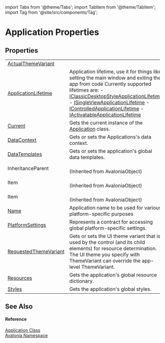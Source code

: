 import Tabs from '@theme/Tabs'; 
import TabItem from '@theme/TabItem'; 
import Tag from '@site/src/components/Tag'; 

# Application Properties




## Properties
<table>
<tr>
<td><a href="P_Avalonia_Application_ActualThemeVariant">ActualThemeVariant</a></td>
<td> </td>
</tr>
<tr>
<td><a href="P_Avalonia_Application_ApplicationLifetime">ApplicationLifetime</a></td>
<td>Application lifetime, use it for things like setting the main window and exiting the app from code Currently supported lifetimes are: - <a href="T_Avalonia_Controls_ApplicationLifetimes_IClassicDesktopStyleApplicationLifetime">IClassicDesktopStyleApplicationLifetime</a> - <a href="T_Avalonia_Controls_ApplicationLifetimes_ISingleViewApplicationLifetime">ISingleViewApplicationLifetime</a> - <a href="T_Avalonia_Controls_ApplicationLifetimes_IControlledApplicationLifetime">IControlledApplicationLifetime</a> - <a href="T_Avalonia_Controls_ApplicationLifetimes_IActivatableApplicationLifetime">IActivatableApplicationLifetime</a></td>
</tr>
<tr>
<td><a href="P_Avalonia_Application_Current">Current</a></td>
<td>Gets the current instance of the <a href="T_Avalonia_Application">Application</a> class.</td>
</tr>
<tr>
<td><a href="P_Avalonia_Application_DataContext">DataContext</a></td>
<td>Gets or sets the Applications's data context.</td>
</tr>
<tr>
<td><a href="P_Avalonia_Application_DataTemplates">DataTemplates</a></td>
<td>Gets or sets the application's global data templates.</td>
</tr>
<tr>
<td>InheritanceParent</td>
<td><br />(Inherited from AvaloniaObject)</td>
</tr>
<tr>
<td>Item</td>
<td><br />(Inherited from AvaloniaObject)</td>
</tr>
<tr>
<td>Item</td>
<td><br />(Inherited from AvaloniaObject)</td>
</tr>
<tr>
<td><a href="P_Avalonia_Application_Name">Name</a></td>
<td>Application name to be used for various platform-specific purposes</td>
</tr>
<tr>
<td><a href="P_Avalonia_Application_PlatformSettings">PlatformSettings</a></td>
<td>Represents a contract for accessing global platform-specific settings.</td>
</tr>
<tr>
<td><a href="P_Avalonia_Application_RequestedThemeVariant">RequestedThemeVariant</a></td>
<td>Gets or sets the UI theme variant that is used by the control (and its child elements) for resource determination. The UI theme you specify with ThemeVariant can override the app-level ThemeVariant.</td>
</tr>
<tr>
<td><a href="P_Avalonia_Application_Resources">Resources</a></td>
<td>Gets the application's global resource dictionary.</td>
</tr>
<tr>
<td><a href="P_Avalonia_Application_Styles">Styles</a></td>
<td>Gets the application's global styles.</td>
</tr>
</table>

## See Also


#### Reference
<a href="T_Avalonia_Application">Application Class</a>  
<a href="N_Avalonia">Avalonia Namespace</a>  
